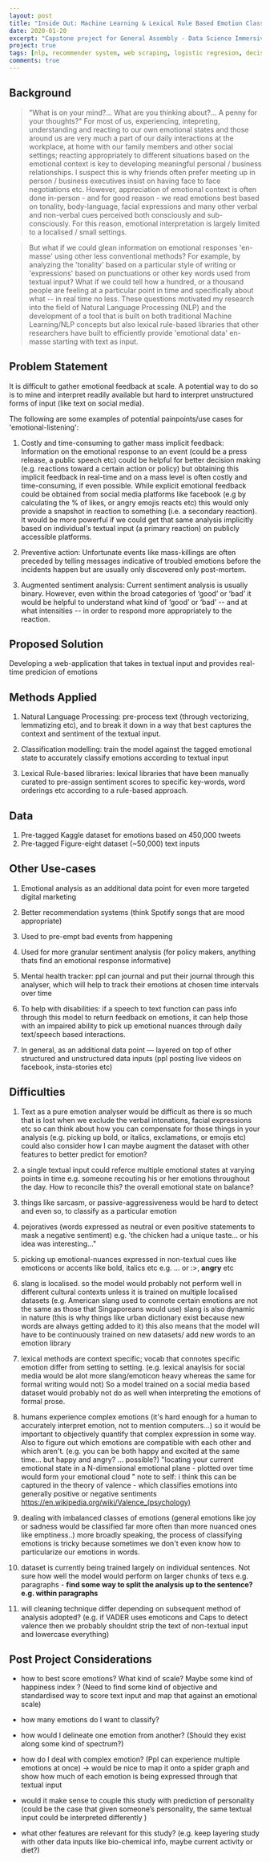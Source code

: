 ```yaml
---
layout: post
title: "Inside Out: Machine Learning & Lexical Rule Based Emotion Classifier for Textual Input"
date: 2020-01-20
excerpt: "Capstone project for General Assembly - Data Science Immersive 11 (Oct 29 2019 - Jan 31 2020). Machine Learning & Lexical Rule Based Emotion Classifier for Text"
project: true
tags: [nlp, recommender system, web scraping, logistic regresion, decision trees, flask]
comments: true
---
```

## Background  
> "What is on your mind?... What are you thinking about?... A penny for your thoughts?" For most of us, experiencing, intepreting, understanding and reacting to our own emotional states and those around us are very much a part of our daily interactions at the workplace, at home with our family members and other social settings; reacting appropriately to different situations based on the emotional context is key to developing meaningful personal / business relationships. I suspect this is why friends often prefer meeting up in person / business executives insist on having face to face negotiations etc. However, appreciation of emotional context is often done in-person - and for good reason - we read emotions best based on tonality, body-language, facial expressions and many other verbal and non-verbal cues perceived both consciously and sub-consciously. For this reason, emotional interpretation is largely limited to a localised / small settings.  

> But what if we could glean information on emotional responses 'en-masse' using other less conventional methods? For example, by analyzing the 'tonality' based on a particular style of writing or 'expressions' based on punctuations or other key words used from textual input? What if we could tell how a hundred, or a thousand people are feeling at a particular point in time and specifically about what -- in real time no less. These questions motivated my research into the field of Natural Language Processing (NLP) and the development of a tool that is built on both traditional Machine Learning/NLP concepts but also lexical rule-based libraries that other researchers have built to efficiently provide 'emotional data' en-masse starting with text as input.  

## Problem Statement 
It is difficult to gather emotional feedback at scale. A potential way to do so is to mine and interpret readily available but hard to interpret unstructured forms of input (like text on social media). 

The following are some examples of potential painpoints/use cases for 'emotional-listening': 

1. Costly and time-consuming to gather mass implicit feedback: 
Information on the emotional response to an event (could be a press release, a public speech etc) could be helpful for better decision making (e.g. reactions toward a certain action or policy) but obtaining this implicit feedback in real-time and on a mass level is often costly and time-consuming, if even possible. While explicit emotional feedback could be obtained from social media platforms like facebook (e.g by calculating the % of likes, or angry emojis reacts etc) this would only provide a snapshot in reaction to something (i.e. a secondary reaction). It would be more powerful if we could get that same analysis implicitly based on individual's textual input (a primary reaction) on publicly accessible platforms. 

2. Preventive action: 
Unfortunate events like mass-killings are often preceded by telling messages indicative of troubled emotions before the incidents happen but are usually only discovered only post-mortem.    

3. Augmented sentiment analysis: 
Current sentiment analysis is usually binary. However, even within the broad categories of ‘good’ or ‘bad’ it would be helpful to understand what kind of ‘good’ or ‘bad’ -- and at what intensities -- in order to respond more appropriately to the reaction. 

## Proposed Solution 
Developing a web-application that takes in textual input and provides real-time predicion of emotions   

## Methods Applied 
    
1. Natural Language Processing: pre-process text (through vectorizing, lemmatizing etc), and to break it down in a way that best captures the context and sentiment of the textual input. 

2. Classification modelling: train the model against the tagged emotional state to accurately classify emotions according to textual input 

3. Lexical Rule-based libraries: lexical libraries that have been manually curated to pre-assign sentiment scores to specific key-words, word orderings etc according to a rule-based approach.  

## Data 
1. Pre-tagged Kaggle dataset for emotions based on 450,000 tweets  
2. Pre-tagged Figure-eight dataset (~50,000) text inputs 

## Other Use-cases 
    
1. Emotional analysis as an additional data point for even more targeted digital marketing 

2. Better recommendation systems (think Spotify songs that are mood appropriate) 

3. Used to pre-empt bad events from happening  

4. Used for more granular sentiment analysis (for policy makers, anything thats find an emotional response informative)

5. Mental health tracker: ppl can journal and put their journal through this analyser, which will help to track their emotions at chosen time intervals over time 

6. To help with disabilities: if a speech to text function can pass info through this model to return feedback on emotions, it can help those with an impaired ability to pick up emotional nuances through daily text/speech based interactions.

8. In general, as an additional data point — layered on top of other structured and unstructured data inputs (ppl posting live videos on facebook, insta-stories etc) 
























## Difficulties
    
1. Text as a pure emotion analyser would be difficult as there is so much that is lost when we exclude the verbal intonations, facial expressions etc so can think about how you can compensate for those things in your analysis (e.g. picking up bold, or italics, exclamations, or emojis etc) could also consider how I can maybe augment the dataset with other features to better predict for emotion? 


2. a single textual input could referce multiple emotional states at varying points in time e.g. someone recouting his or her emotions throughout the day. How to reconcile this? the overall emotional state on balance? 


3. things like sarcasm, or passive-aggressiveness would be hard to detect and even so, to classify as a particular emotion


4. pejoratives (words expressed as neutral or even positive statements to mask a negative sentiment) e.g. 'the chicken had a unique taste... or his idea was interesting..." 


5. picking up emotional-nuances expressed in non-textual cues like emoticons or accents like bold, italics etc e.g. ... or :>, **angry** etc 


6. slang is localised. so the model would probably not perform well in different cultural contexts unless it is trained on multiple localised datasets (e.g. American slang used to connote certain emotions are not the same as those that Singaporeans would use) slang is also dynamic in nature (this is why things like urban dictionary exist because new words are always getting added to it) this also means that the model will have to be continuously trained on new datasets/ add new words to an emotion library 


7. lexical methods are context specific; vocab that connotes specific emotion differ from setting to setting. (e.g. lexical anaylsis for social media would be alot more slang/emoticon heavy whereas the same for formal writing would not) So a model trained on a social media based dataset would probably not do as well when interpreting the emotions of formal prose. 


8. humans experience complex emotions (it's hard enough for a human to accurately interpret emotion, not to mention computers...) so it would be important to objectively quantify that complex expression in some way. Also to figure out which emotions are compatible with each other and which aren't. (e.g. you can be both happy and excited at the same time... but happy and angry? ... possible?) "locating your current emotional state in a N-dimensional emotional plane - plotted over time would form your emotional cloud "
note to self: i think this can be captured in the theory of valence - which classifies emotions into generally positive or negative sentiments
https://en.wikipedia.org/wiki/Valence_(psychology)


9. dealing with imbalanced classes of emotions (general emotions like joy or sadness would be classified far more often than more nuanced ones like emptiness..) more broadly speaking, the process of classifying emotions is tricky because sometimes we don't even know how to particularize our emotions in words.  


10. dataset is currently being trained largely on individual sentences. Not sure how well the model would perform on larger chunks of texs e.g. paragraphs - **find some way to split the analysis up to the sentence? e.g. within paragraphs**  


11. will cleaning technique differ depending on subsequent method of analysis adopted? (e.g. if VADER uses emoticons and Caps to detect valence then we probably shouldnt strip the text of non-textual input and lowercase everything)


## Post Project Considerations  

- how to best score emotions? What kind of scale? Maybe some kind of happiness index ?  (Need to find some kind of objective and standardised way to score text input and map that against an emotional scale) 

- how many emotions do I want to classify? 

- how would I delineate one emotion from another? (Should they exist along some kind of spectrum?) 

- how do I deal with complex emotion? (Ppl can experience multiple emotions at once) -> would be nice to map it onto a spider graph and show how much of each emotion is being expressed through that textual input 

- would it make sense to couple this study with prediction of personality (could be the case that given someone’s personality, the same textual input could be interpreted differently ) 

- what other features are relevant for this study? (e.g. keep layering study with other data inputs like bio-chemical info, maybe current activity or diet?) 








